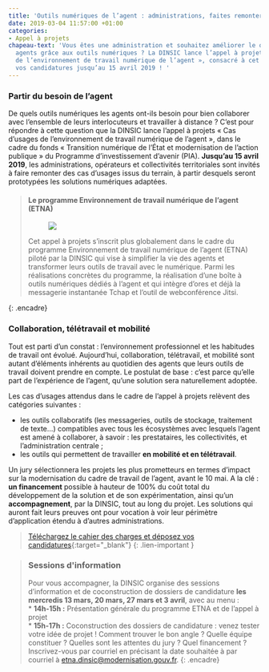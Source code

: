 ```yaml
---
title: 'Outils numériques de l’agent : administrations, faites remonter vos cas d’usages !'
date: 2019-03-04 11:57:00 +01:00
categories:
- Appel à projets
chapeau-text: 'Vous êtes une administration et souhaitez améliorer le quotidien des
  agents grâce aux outils numériques ? La DINSIC lance l’appel à projets : « Cas d’usages
  de l’environnement de travail numérique de l’agent », consacré à cet objectif, déposez
  vos candidatures jusqu’au 15 avril 2019 ! '
---
```


### Partir du besoin de l’agent

De quels outils numériques les agents ont-ils besoin pour bien collaborer avec l’ensemble de leurs interlocuteurs et travailler à distance ?
C’est pour répondre à cette question que la DINSIC lance l’appel à projets « Cas d’usages de l’environnement de travail numérique de l’agent », dans le cadre du fonds « Transition numérique de l’État et modernisation de l’action publique » du Programme d’investissement d’avenir (PIA). 
**Jusqu’au 15 avril 2019**, les administrations, opérateurs et collectivités territoriales sont invités à faire remonter des cas d’usages issus du terrain, à partir desquels seront prototypées les solutions numériques adaptées.

> #### Le programme Environnement de travail numérique de l’agent (ETNA)
>
> <figure class='image-left' style='width: 20%;' margin-bottom='3' margin-top='3'><img src="/uploads/ETNA.png"/></figure>Cet appel à projets s’inscrit plus globalement dans le cadre du programme Environnement de travail numérique de l’agent (ETNA) piloté par la DINSIC qui vise à simplifier la vie des agents et transformer leurs outils de travail avec le numérique. Parmi les réalisations concrètes du programme, la réalisation d’une boîte à outils numériques dédiés à l’agent et qui intègre d’ores et déjà la messagerie instantanée Tchap et l’outil de webconférence Jitsi. 
{: .encadre}

### Collaboration, télétravail et mobilité 

Tout est parti d’un constat : l’environnement professionnel et les habitudes de travail ont évolué. Aujourd’hui, collaboration, télétravail, et mobilité sont autant d’éléments inhérents au quotidien des agents que leurs outils de travail doivent prendre en compte. Le postulat de base : c’est parce qu’elle part de l’expérience de l’agent, qu’une solution sera naturellement adoptée. 

Les cas d’usages attendus dans le cadre de l’appel à projets relèvent des catégories suivantes : 
* les outils collaboratifs (les messageries, outils de stockage, traitement de texte…) compatibles avec tous les écosystèmes avec lesquels l’agent est amené à collaborer, à savoir : les prestataires, les collectivités, et l’administration centrale ; 
* les outils qui permettent de travailler **en mobilité et en télétravail**.
 
Un jury sélectionnera les projets les plus prometteurs en termes d’impact sur la modernisation du cadre de travail de l’agent, avant le 10 mai. A la clé : **un financement** possible à hauteur de 100% du coût total du développement de la solution et de son expérimentation, ainsi qu’un **accompagnement**, par la DINSIC, tout au long du projet. Les solutions qui auront fait leurs preuves ont pour vocation à voir leur périmètre d’application étendu à d’autres administrations. 

>[Téléchargez le cahier des charges et déposez vos candidatures](https://www.demarches-simplifiees.fr/commencer/pia-etna-2019){:target="_blank"}
{: .lien-important }

> ### Sessions d'information
> Pour vous accompagner, la DINSIC organise des sessions d’information et de coconstruction de dossiers de candidature **les mercredis 13 mars, 20 mars, 27 mars et 3 avril**, avec au menu : 
> <br>* **14h-15h :** Présentation générale du programme ETNA et de l’appel à projet
> <br>* **15h-17h :** Coconstruction des dossiers de candidature : venez tester votre idée de projet ! Comment trouver le bon angle ? Quelle équipe constituer ? Quelles sont les attentes du jury ? Quel financement ? 
> Inscrivez-vous par courriel en précisant la date souhaitée à par courriel à [etna.dinsic@modernisation.gouv.fr](mailto:etna.dinsic@modernisation.gouv.fr).
{: .encadre}


